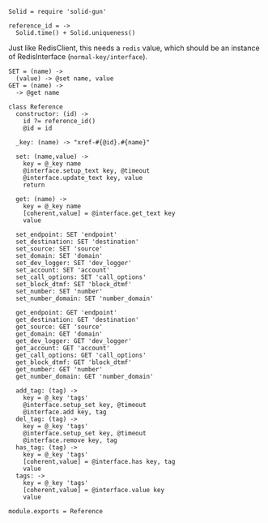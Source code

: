     Solid = require 'solid-gun'

    reference_id = ->
      Solid.time() + Solid.uniqueness()

Just like RedisClient, this needs a `redis` value, which should be an instance of RedisInterface (`normal-key/interface`).

    SET = (name) ->
      (value) -> @set name, value
    GET = (name) ->
      -> @get name

    class Reference
      constructor: (id) ->
        id ?= reference_id()
        @id = id

      _key: (name) -> "xref-#{@id}.#{name}"

      set: (name,value) ->
        key = @_key name
        @interface.setup_text key, @timeout
        @interface.update_text key, value
        return

      get: (name) ->
        key = @_key name
        [coherent,value] = @interface.get_text key
        value

      set_endpoint: SET 'endpoint'
      set_destination: SET 'destination'
      set_source: SET 'source'
      set_domain: SET 'domain'
      set_dev_logger: SET 'dev_logger'
      set_account: SET 'account'
      set_call_options: SET 'call_options'
      set_block_dtmf: SET 'block_dtmf'
      set_number: SET 'number'
      set_number_domain: SET 'number_domain'

      get_endpoint: GET 'endpoint'
      get_destination: GET 'destination'
      get_source: GET 'source'
      get_domain: GET 'domain'
      get_dev_logger: GET 'dev_logger'
      get_account: GET 'account'
      get_call_options: GET 'call_options'
      get_block_dtmf: GET 'block_dtmf'
      get_number: GET 'number'
      get_number_domain: GET 'number_domain'

      add_tag: (tag) ->
        key = @_key 'tags'
        @interface.setup_set key, @timeout
        @interface.add key, tag
      del_tag: (tag) ->
        key = @_key 'tags'
        @interface.setup_set key, @timeout
        @interface.remove key, tag
      has_tag: (tag) ->
        key = @_key 'tags'
        [coherent,value] = @interface.has key, tag
        value
      tags: ->
        key = @_key 'tags'
        [coherent,value] = @interface.value key
        value

    module.exports = Reference
